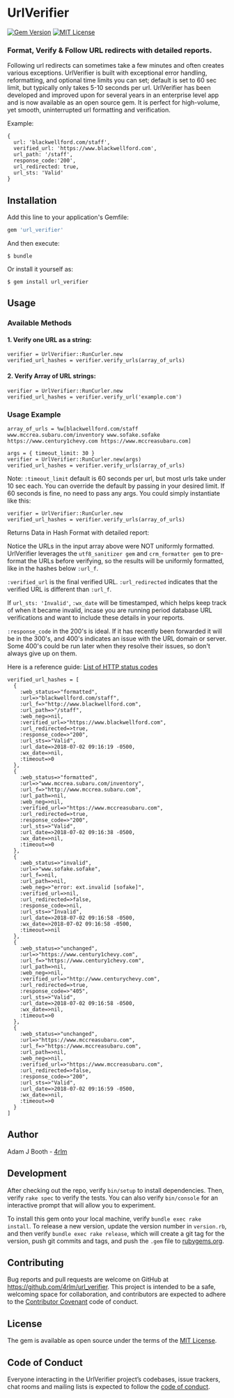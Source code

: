 # UrlVerifier

[![Gem Version](https://badge.fury.io/rb/url_verifier.svg)](https://badge.fury.io/rb/url_verifier)
[![MIT License](https://img.shields.io/badge/License-MIT-yellow.svg)](https://opensource.org/licenses/MIT)


### Format, Verify & Follow URL redirects with detailed reports.

Following url redirects can sometimes take a few minutes and often creates various exceptions.  UrlVerifier is built with exceptional error handling, reformatting, and optional time limits you can set; default is set to 60 sec limit, but typically only takes 5-10 seconds per url.  UrlVerifier has been developed and improved upon for several years in an enterprise level app and is now available as an open source gem.  It is perfect for high-volume, yet smooth, uninterrupted url formatting and verification.

Example:

```
{
  url: 'blackwellford.com/staff',
  verified_url: 'https://www.blackwellford.com',
  url_path: '/staff',
  response_code:'200',
  url_redirected: true,
  url_sts: 'Valid'
}
```

## Installation

Add this line to your application's Gemfile:

```ruby
gem 'url_verifier'
```

And then execute:

    $ bundle

Or install it yourself as:

    $ gem install url_verifier

## Usage

### Available Methods

#### 1. Verify one URL as a string:

```
verifier = UrlVerifier::RunCurler.new
verified_url_hashes = verifier.verify_urls(array_of_urls)
```


#### 2. Verify Array of URL strings:

```
verifier = UrlVerifier::RunCurler.new
verified_url_hashes = verifier.verify_url('example.com')
```


### Usage Example

```
array_of_urls = %w[blackwellford.com/staff www.mccrea.subaru.com/inventory www.sofake.sofake https://www.century1chevy.com https://www.mccreasubaru.com]

args = { timeout_limit: 30 }
verifier = UrlVerifier::RunCurler.new(args)
verified_url_hashes = verifier.verify_urls(array_of_urls)
```
Note: `:timeout_limit` default is 60 seconds per url, but most urls take under 10 sec each.  You can override the default by passing in your desired limit.  If 60 seconds is fine, no need to pass any args.  You could simply instantiate like this:

```
verifier = UrlVerifier::RunCurler.new
verified_url_hashes = verifier.verify_urls(array_of_urls)
```

Returns Data in Hash Format with detailed report:

Notice the URLs in the input array above were NOT uniformly formatted.  UrlVerifier leverages the `utf8_sanitizer gem` and `crm_formatter gem` to pre-format the URLs before verifying, so the results will be uniformly formatted, like in the hashes below `:url_f`.  

`:verified_url` is the final verified URL.  `:url_redirected` indicates that the verified URL is different than `:url_f`.  

If `url_sts: 'Invalid'`, `:wx_date` will be timestamped, which helps keep track of when it became invalid, incase you are running period database URL verifications and want to include these details in your reports.

`:response_code` in the 200's is ideal.  If it has recently been forwarded it will be in the 300's, and 400's indicates an issue with the URL domain or server.  Some 400's could be run later when they resolve their issues, so don't always give up on them.  

Here is a reference guide: [List of HTTP status codes](https://en.wikipedia.org/wiki/List_of_HTTP_status_codes)

```
verified_url_hashes = [
  {
    :web_status=>"formatted",
    :url=>"blackwellford.com/staff",
    :url_f=>"http://www.blackwellford.com",
    :url_path=>"/staff",
    :web_neg=>nil,
    :verified_url=>"https://www.blackwellford.com",
    :url_redirected=>true,
    :response_code=>"200",
    :url_sts=>"Valid",
    :url_date=>2018-07-02 09:16:19 -0500,
    :wx_date=>nil,
    :timeout=>0
  },
  {
    :web_status=>"formatted",
    :url=>"www.mccrea.subaru.com/inventory",
    :url_f=>"http://www.mccrea.subaru.com",
    :url_path=>nil,
    :web_neg=>nil,
    :verified_url=>"https://www.mccreasubaru.com",
    :url_redirected=>true,
    :response_code=>"200",
    :url_sts=>"Valid",
    :url_date=>2018-07-02 09:16:38 -0500,
    :wx_date=>nil,
    :timeout=>0
  },
  {
    :web_status=>"invalid",
    :url=>"www.sofake.sofake",
    :url_f=>nil,
    :url_path=>nil,
    :web_neg=>"error: ext.invalid [sofake]",
    :verified_url=>nil,
    :url_redirected=>false,
    :response_code=>nil,
    :url_sts=>"Invalid",
    :url_date=>2018-07-02 09:16:58 -0500,
    :wx_date=>2018-07-02 09:16:58 -0500,
    :timeout=>nil
  },
  {
    :web_status=>"unchanged",
    :url=>"https://www.century1chevy.com",
    :url_f=>"https://www.century1chevy.com",
    :url_path=>nil,
    :web_neg=>nil,
    :verified_url=>"http://www.centurychevy.com",
    :url_redirected=>true,
    :response_code=>"405",
    :url_sts=>"Valid",
    :url_date=>2018-07-02 09:16:58 -0500,
    :wx_date=>nil,
    :timeout=>0
  },
  {
    :web_status=>"unchanged",
    :url=>"https://www.mccreasubaru.com",
    :url_f=>"https://www.mccreasubaru.com",
    :url_path=>nil,
    :web_neg=>nil,
    :verified_url=>"https://www.mccreasubaru.com",
    :url_redirected=>false,
    :response_code=>"200",
    :url_sts=>"Valid",
    :url_date=>2018-07-02 09:16:59 -0500,
    :wx_date=>nil,
    :timeout=>0
  }
]
```

## Author

Adam J Booth  - [4rlm](https://github.com/4rlm)


## Development

After checking out the repo, verify `bin/setup` to install dependencies. Then, verify `rake spec` to verify the tests. You can also verify `bin/console` for an interactive prompt that will allow you to experiment.

To install this gem onto your local machine, verify `bundle exec rake install`. To release a new version, update the version number in `version.rb`, and then verify `bundle exec rake release`, which will create a git tag for the version, push git commits and tags, and push the `.gem` file to [rubygems.org](https://rubygems.org).

## Contributing

Bug reports and pull requests are welcome on GitHub at https://github.com/4rlm/url_verifier. This project is intended to be a safe, welcoming space for collaboration, and contributors are expected to adhere to the [Contributor Covenant](http://contributor-covenant.org) code of conduct.

## License

The gem is available as open source under the terms of the [MIT License](https://opensource.org/licenses/MIT).

## Code of Conduct

Everyone interacting in the UrlVerifier project’s codebases, issue trackers, chat rooms and mailing lists is expected to follow the [code of conduct](https://github.com/4rlm/url_verifier/blob/master/CODE_OF_CONDUCT.md).
